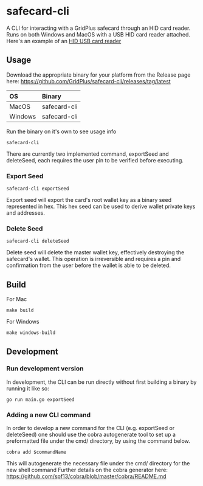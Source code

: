 # safecard-cli

A CLI for interacting with a GridPlus safecard through an HID card reader. Runs on both Windows and MacOS with a USB HID card reader attached. Here's an example of an [HID USB card reader](https://www.amazon.com/HID-OMNIKEY-3121-Card-Reader/dp/B00AT4NX8S/ref=sr_1_14?dchild=1&keywords=hid+reader&qid=1611873802&sr=8-14)

## Usage

Download the appropriate binary for your platform from the Release page here: https://github.com/GridPlus/safecard-cli/releases/tag/latest

| OS    | Binary |
|:------|:-------|
| MacOS | safecard-cli |
| Windows | safecard-cli |

Run the binary on it's own to see usage info
```
safecard-cli
```

There are currently two implemented command, exportSeed and deleteSeed, each requires the user pin to be verified before executing.

### Export Seed

```
safecard-cli exportSeed
```

Export seed will export the card's root wallet key as a binary seed represented in hex. This hex seed can be used to derive wallet private keys and addresses.

### Delete Seed

```
safecard-cli deleteSeed
```

Delete seed will delete the master wallet key, effectively destroying the safecard's wallet. This operation is irreversible and requires a pin and confirmation from the user before the wallet is able to be deleted.

## Build
For Mac
```
make build
```
For Windows
```
make windows-build
```

## Development

### Run development version
In development, the CLI can be run directly without first building a binary by running it like so:
```
go run main.go exportSeed
```
### Adding a new CLI command
In order to develop a new command for the CLI (e.g. exportSeed or deleteSeed) one should use the cobra autogenerate tool to set up a preformatted file under the cmd/ directory, by using the command below.
```
cobra add $commandName
```

This will autogenerate the necessary file under the cmd/ directory for the new shell command
Further details on the cobra generator here: https://github.com/spf13/cobra/blob/master/cobra/README.md